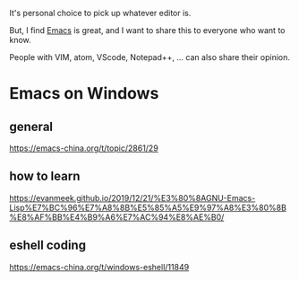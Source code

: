 It's personal choice to pick up whatever editor is.

But, I find [Emacs](https://emacs.org/) is great, and I want to share this to everyone who want to know.


People with VIM, atom, VScode, Notepad++, ... can also share their opinion.



# Emacs on Windows
## general
https://emacs-china.org/t/topic/2861/29
## how to learn
https://evanmeek.github.io/2019/12/21/%E3%80%8AGNU-Emacs-Lisp%E7%BC%96%E7%A8%8B%E5%85%A5%E9%97%A8%E3%80%8B%E8%AF%BB%E4%B9%A6%E7%AC%94%E8%AE%B0/


## eshell coding
https://emacs-china.org/t/windows-eshell/11849
